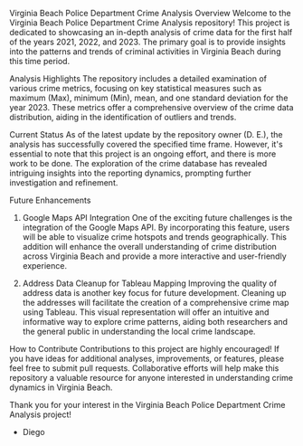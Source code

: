 Virginia Beach Police Department Crime Analysis
Overview
Welcome to the Virginia Beach Police Department Crime Analysis repository! This project is dedicated to showcasing an in-depth analysis of crime data for the first half of the years 2021, 2022, and 2023. The primary goal is to provide insights into the patterns and trends of criminal activities in Virginia Beach during this time period.

Analysis Highlights
The repository includes a detailed examination of various crime metrics, focusing on key statistical measures such as maximum (Max), minimum (Min), mean, and one standard deviation for the year 2023. These metrics offer a comprehensive overview of the crime data distribution, aiding in the identification of outliers and trends.

Current Status
As of the latest update by the repository owner (D. E.), the analysis has successfully covered the specified time frame. However, it's essential to note that this project is an ongoing effort, and there is more work to be done. The exploration of the crime database has revealed intriguing insights into the reporting dynamics, prompting further investigation and refinement.

Future Enhancements
1. Google Maps API Integration
One of the exciting future challenges is the integration of the Google Maps API. By incorporating this feature, users will be able to visualize crime hotspots and trends geographically. This addition will enhance the overall understanding of crime distribution across Virginia Beach and provide a more interactive and user-friendly experience.

2. Address Data Cleanup for Tableau Mapping
Improving the quality of address data is another key focus for future development. Cleaning up the addresses will facilitate the creation of a comprehensive crime map using Tableau. This visual representation will offer an intuitive and informative way to explore crime patterns, aiding both researchers and the general public in understanding the local crime landscape.

How to Contribute
Contributions to this project are highly encouraged! If you have ideas for additional analyses, improvements, or features, please feel free to submit pull requests. Collaborative efforts will help make this repository a valuable resource for anyone interested in understanding crime dynamics in Virginia Beach.

Thank you for your interest in the Virginia Beach Police Department Crime Analysis project!

- Diego
